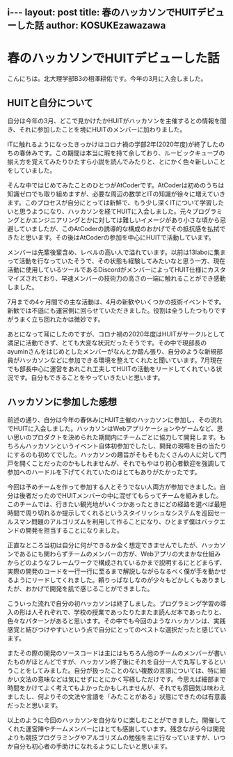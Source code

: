 i---
layout: post
title: 春のハッカソンでHUITデビューした話
author: KOSUKEzawazawa
---

# 春のハッカソンでHUITデビューした話

こんにちは。北大理学部B3の相澤耕佑です。今年の3月に入会しました。

## HUITと自分について

自分は今年の3月、どこで見かけたかHUITがハッカソンを主催するとの情報を聞き、それに参加したことを境にHUITのメンバーに加わりました。

ITに触れるようになったきっかけはコロナ禍の学部2年(2020年度)が終了したのちの春休みです。この期間は本当に暇を持て余しており、ルービックキューブの揃え方を覚えてみたりひたすら小説を読んでみたりと、とにかく色々新しいことをしていました。

そんな中ではじめてみたことのひとつがAtCoderです。AtCoderは初めのうちは知識ゼロでも取り組めますが、必要な周辺の数学とITの知識が徐々に増えていきます。このプロセスが自分にとっては新鮮で、もう少し深くITについて学習したいと思うようになり、ハッカソンを経てHUITに入会しました。元々プログラミングとかエンジニアリングとかに対しては難しいイメージがあり小さな頃から忌避していましたが、このAtCoderの誘導的な構成のおかげでその抵抗感を払拭できたと思います。その後はAtCoderの参加を中心にHUITで活動しています。

メンバーは先輩後輩含め、レベルの高い人で溢れています。以前は13laboに集まって活動を行なっていたそうで、その状態も経験してみたいなと思う一方、現在活動に使用しているツールであるDiscordがメンバーによってHUIT仕様にカスタマイズされており、早速メンバーの技術力の高さの一端に触れることができ感動しました。

7月までの4ヶ月間での主な活動は、4月の新歓やいくつかの技術イベントです。新歓では不遜にも運営側に回らせていただきました。役割は全うしたつもりですがうまく立ち回れたかは微妙です。

あとになって耳にしたのですが、コロナ禍の2020年度はHUITがサークルとして満足に活動できず、とても大変な状況だったそうです。その中で現部長のayuminさんをはじめとしたメンバーがなんとか踏ん張り、自分のような新規部員がハッカソンなどに参加できる環境を整えてくれたと聞いています。7月現在でも部長中心に運営をあれこれ工夫してHUITの活動をリードしてくれている状況です。自分もできることをやっていきたいと思います。

## ハッカソンに参加した感想

前述の通り、自分は今年の春休みにHUIT主催のハッカソンに参加し、その流れでHUITに入会しました。ハッカソンはWebアプリケーションやゲームなど、思い思いのプロダクトを決められた期間内にチームごとに協力して開発します。もちろんハッカソンというイベント自体初参加でしたし、開発の現場を目の当たりにするのも初めてでした。ハッカソンの趣旨がそもそもたくさんの人に対して門戸を開くことだったのかもしれませんが、それでもやはり初心者歓迎を強調して参加へのハードルを下げてくれていたのはとてもありがたかったです。

今回は予めチームを作って参加する人とそうでない人両方が参加できました。自分は後者だったのでHUITメンバーの中に混ぜてもらってチームを組みました。このチームでは、行きたい観光地がいくつかあったときにどの経路を選べば最短時間で周り切れるか提示してくれるというスタイリッシュなシステムを巡回セールスマン問題のアルゴリズムを利用して作ることになり、ひとまず僕はバックエンドの開発を担当することになりました。

正直なところ当初は自分に何ができるか全く想定できませんでしたが、ハッカソンであるにも関わらずチームのメンバーの方が、Webアプリの大まかな仕組みからどのようなフレームワークで構成されているかまで説明するにとどまらず、実際の開発のコードを一行一行に至るまで解説しながらなるべく僕が手を動かせるようにリードしてくれました。頼りっぱなしなのが少々もどかしくもありましたが、おかげで開発を肌で感じることができました。

こういった流れで自分の初ハッカソンは終了しました。プログラミング学習の導入の形は人それぞれで、学校の授業であったりたまたま読んだ本であったりと、色々なパターンがあると思います。その中でも今回のようなハッカソンは、実践感覚と結びつけやすいという点で自分にとってのベストな選択だったと感じています。

またその際の開発のソースコードは主にはもちろん他のチームのメンバーが書いたものがほとんどですが、ハッカソン終了後にそれを自分一人で丸写しするということをしてみました。自分が扱ったことのない複数の言語については、特に細かい文法の意味などは気にせずにとにかく写経しただけです。今思えば細部まで時間をかけてよく考えてもよかったかもしれませんが、それでも雰囲気は味わえましたし、何よりその文法や言語を「みたことがある」状態にできたのは有意義だったと思います。

以上のように今回のハッカソンを自分なりに楽しむことができました。開催してくれた運営陣やチームメンバーにはとても感謝しています。残念ながら今は開発よりも競技プログラミングやアルゴリズムの勉強を主に行なっていますが、いつか自分も初心者の手助けになれるようにしたいと思います。
